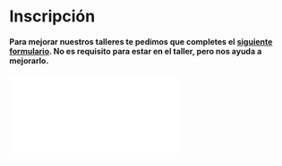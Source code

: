 # Inscripción

#### Para mejorar nuestros talleres te pedimos que completes el [siguiente formulario](http://goo.gl/forms/EaZxy7R1My). **No es requisito** para estar en el taller, pero nos ayuda a mejorarlo.

<div class="icontain">
<iframe src="//docs.google.com/forms/d/1rwPv6e1TenuSgZcBIPTbVb2qztIB2YaIJj0lye2ADJE/viewform?embedded=true" frameborder="0">Cargando...</iframe>
</div>


